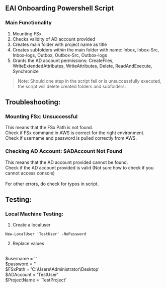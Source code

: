 ## EAI Onboarding Powershell Script
### Main Functionality
1. Mounting FSx
2. Checks validity of AD account provided
3. Creates main folder with project name as title
4. Creates subfolders within the main folder with name: Inbox, Inbox-Src, Inbox-logs, Outbox, Outbox-Src, Outbox-logs
5. Grants the AD account permissions: CreateFiles, WriteExtendedAttributes, WriteAttributes, Delete, ReadAndExecute, Synchronize

> Note: Should one step in the script fail or is unsuccessfully executed, the script will delete created folders and subfolders.


## Troubleshooting:
### Mounting FSx: Unsuccessful
This means that the FSx Path is not found. <br>
Check if FSx command in AWS is correct for the right environment.<br>
Check if username and password is pulled correctly from AWS.<br>

### Checking AD Account: $ADAccount Not Found 
This means that the AD account provided cannot be found.<br>
Check if the AD account provided is valid (Not sure how to check if you cannot access console)<br>
<br>
For other errors, do check for typos in script.

## Testing:
### Local Machine Testing:
1. Create a localuser
```
New-LocalUser 'TestUser' -NoPassword
```
2. Replace values
<br>
$username = ''
<br>
$password = ''
<br>
$FSxPath = 'C:\Users\Administrator\Desktop'
<br>
$ADAccount = 'TestUser'
<br>
$ProjectName = 'TestProject'
